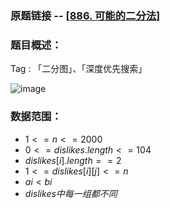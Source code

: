### 原题链接 -- [[886. 可能的二分法](https://leetcode.cn/problems/possible-bipartition/)]

### 题目概述：
Tag : 「二分图」、「深度优先搜索」

![image](https://user-images.githubusercontent.com/99656524/197371767-89c3c3dd-3cb5-4fb1-846b-e53d43a6beda.png)

### 数据范围：
* $1 <= n <= 2000$
* $0 <= dislikes.length <= 104$
* $dislikes[i].length == 2$
* $1 <= dislikes[i][j] <= n$
* $ai < bi$
* $dislikes 中每一组都 不同$
